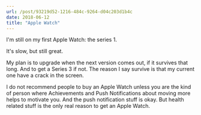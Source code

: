 ```yaml
---
url: /post/93219d52-1216-484c-9264-d04c203d1b4c
date: 2018-06-12
title: "Apple Watch"
---
```


I'm still on my first Apple Watch: the series 1. 

It's slow, but still great. 

My plan is to upgrade when the next version comes out, if it survives that long. And to get a Series 3 if not. The reason I say survive is that my current one have a crack in the screen. 

I do not recommend people to buy an Apple Watch unless you are the kind of person where Achievements and Push Notifications about moving more helps to motivate you. And the push notification stuff is okay. But health related stuff is the only real reason to get an Apple Watch. 